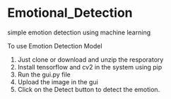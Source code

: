 # Emotional_Detection
simple emotion detection using machine learning

To use Emotion Detection Model 
1. Just clone or download and unzip the resporatory 
2. Install tensorflow and cv2 in the system using pip 
3. Run the gui.py file
4. Upload the image in the gui
5. Click on the Detect button to detect the emotion.
